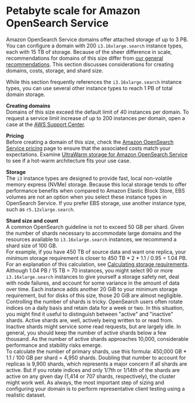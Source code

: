 # Petabyte scale for Amazon OpenSearch Service<a name="petabyte-scale"></a>

Amazon OpenSearch Service domains offer attached storage of up to 3 PB\. You can configure a domain with 200 `i3.16xlarge.search` instance types, each with 15 TB of storage\. Because of the sheer difference in scale, recommendations for domains of this size differ from [our general recommendations](bp.md)\. This section discusses considerations for creating domains, costs, storage, and shard size\.

While this section frequently references the `i3.16xlarge.search` instance types, you can use several other instance types to reach 1 PB of total domain storage\.

**Creating domains**  
Domains of this size exceed the default limit of 40 instances per domain\. To request a service limit increase of up to 200 instances per domain, open a case at the [AWS Support Center](https://console.aws.amazon.com/support/home#/)\.

**Pricing**  
Before creating a domain of this size, check the [Amazon OpenSearch Service pricing](https://aws.amazon.com/elasticsearch-service/pricing/) page to ensure that the associated costs match your expectations\. Examine [UltraWarm storage for Amazon OpenSearch Service](ultrawarm.md) to see if a hot\-warm architecture fits your use case\.

**Storage**  
The `i3` instance types are designed to provide fast, local non\-volatile memory express \(NVMe\) storage\. Because this local storage tends to offer performance benefits when compared to Amazon Elastic Block Store, EBS volumes are not an option when you select these instance types in OpenSearch Service\. If you prefer EBS storage, use another instance type, such as `r5.12xlarge.search`\.

**Shard size and count**  
A common OpenSearch guideline is not to exceed 50 GB per shard\. Given the number of shards necessary to accommodate large domains and the resources available to `i3.16xlarge.search` instances, we recommend a shard size of 100 GB\.  
For example, if you have 450 TB of source data and want one replica, your *minimum* storage requirement is closer to 450 TB \* 2 \* 1\.1 / 0\.95 = 1\.04 PB\. For an explanation of this calculation, see [Calculating storage requirements](sizing-domains.md#bp-storage)\. Although 1\.04 PB / 15 TB = 70 instances, you might select 90 or more `i3.16xlarge.search` instances to give yourself a storage safety net, deal with node failures, and account for some variance in the amount of data over time\. Each instance adds another 20 GiB to your minimum storage requirement, but for disks of this size, those 20 GiB are almost negligible\.  
Controlling the number of shards is tricky\. OpenSearch users often rotate indices on a daily basis and retain data for a week or two\. In this situation, you might find it useful to distinguish between "active" and "inactive" shards\. Active shards are, well, actively being written to or read from\. Inactive shards might service some read requests, but are largely idle\. In general, you should keep the number of active shards below a few thousand\. As the number of active shards approaches 10,000, considerable performance and stability risks emerge\.  
To calculate the number of primary shards, use this formula: 450,000 GB \* 1\.1 / 100 GB per shard = 4,950 shards\. Doubling that number to account for replicas is 9,900 shards, which represents a major concern if all shards are active\. But if you rotate indices and only 1/7th or 1/14th of the shards are active on any given day \(1,414 or 707 shards, respectively\), the cluster might work well\. As always, the most important step of sizing and configuring your domain is to perform representative client testing using a realistic dataset\.